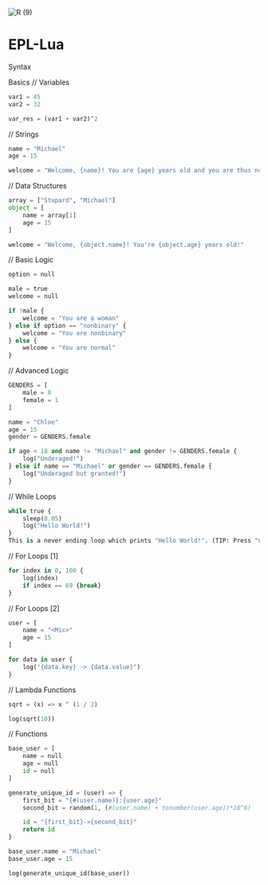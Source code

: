 ![R (9)](https://github.com/Parihsz/EPL/assets/65139606/539afae2-c848-4ee6-98bd-05e9e2db3aa7)

# EPL-Lua
Syntax

Basics
// Variables
```python
var1 = 45
var2 = 32

var_res = (var1 + var2)^2
```

// Strings
```python
name = "Michael"
age = 15

welcome = "Welcome, {name}! You are {age} years old and you are thus not allowed"
```

// Data Structures
```python
array = ["Stupard", "Michael"]
object = [
    name = array[1]
    age = 15
]

welcome = "Welcome, {object.name}! You're {object.age} years old!"
```

// Basic Logic
```python
option = null

male = true
welcome = null

if !male {
    welcome = "You are a woman"
} else if option == "nonbinary" {
    welcome = "You are nonbinary"
} else {
    welcome = "You are normal"
}
```
// Advanced Logic
```python
GENDERS = [
    male = 0
    female = 1
]

name = "Chloe"
age = 15
gender = GENDERS.female

if age < 18 and name != "Michael" and gender != GENDERS.female {
    log("Underaged!")
} else if name == "Michael" or gender == GENDERS.female {
    log("Underaged but granted!")
}
```

// While Loops
```python
while true {
    sleep(0.05)
    log("Hello World!")
}
This is a never ending loop which prints "Hello World!". (TIP: Press "CTRL+C" to exit the terminal if you run this command)
```

// For Loops [1]
```python
for index in 0, 100 {
    log(index)
    if index == 69 {break}
}
```
// For Loops [2]
```python
user = [
    name = "<Mic>"
    age = 15
]

for data in user {
    log("{data.key} -> {data.value}")
}
```

// Lambda Functions
```python
sqrt = (x) => x ^ (1 / 2)

log(sqrt(10))
```

// Functions
```python
base_user = [
    name = null
    age = null
    id = null
]

generate_unique_id = (user) => {
    first_bit = "{#(user.name)}:{user.age}"
    second_bit = random(1, (#(user.name) + tonumber(user.age))*10^6)

    id = "{first_bit}->{second_bit}"
    return id
}

base_user.name = "Michael"
base_user.age = 15

log(generate_unique_id(base_user))
```
